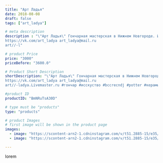 ```yaml
---
title: "Арт Ладья"
date: 2018-08-08
draft: false
tags: ["art_ladya"]

# meta description
description : "\"Арт Ладья\" Гончарная мастерская в Нижнем Новгороде. Изготовление керамики и мастер//-классы по обучению. 
https://vk.com/art_ladya art_ladya@mail.ru 
art//-l"

# product Price
price: "3000"
priceBefore: "3600.0"

# Product Short Description
shortDescription: "\"Арт Ладья\" Гончарная мастерская в Нижнем Новгороде. Изготовление керамики и мастер//-классы по обучению. 
https://vk.com/art_ladya art_ladya@mail.ru 
art//-ladya.Livemaster.ru #гончар #исскуство #bccrecndj #potter #керамикадляинтерьера #керамикаручнаяработа #гончарнаямастерская #керамиканазаказ #handmade #посудаизглины #керамика #гончарнаяпосуда #эксклюзивнаякерамика #painter #dishes #decor #ceramicar #nntoday #claygoods #restaurant #earthenware #ceramic #design #magic #ceramicart #графинмедведь #decanters #bear #decanter #авторскаякерамика"

#product ID
productID: "BmNRuTsA30D"

# type must be "products"
type: "products"

# product Images
# first image will be shown in the product page
images:
  - image: "https://scontent-arn2-1.cdninstagram.com/v/t51.2885-15/e35/40673069_240348736675538_1048623837345742848_n.jpg?se=7&tp=1&_nc_ht=scontent-arn2-1.cdninstagram.com&_nc_cat=102&_nc_ohc=ZGdThNsevWgAX-_enE0&ccb=7-4&oh=5a7b7cb441aa23a7d92e01b13ff7fc05&oe=608465AD&_nc_sid=83d603&ig_cache_key=MTg0MTIwNDEyNTAwODA2MjIwMQ%3D%3D.2-ccb7-4"
  - image: "https://scontent-arn2-1.cdninstagram.com/v/t51.2885-15/e35/39983562_1078727098957619_208408271516598272_n.jpg?se=7&tp=1&_nc_ht=scontent-arn2-1.cdninstagram.com&_nc_cat=111&_nc_ohc=e4AGKgIXljkAX9-gysp&ccb=7-4&oh=ec02360e6b8aaa323faeb3f2b86d5e78&oe=6084A67C&_nc_sid=83d603&ig_cache_key=MTg0MTIwNDEzNTg4ODAzMTY1Mg%3D%3D.2-ccb7-4"

---
```

lorem
